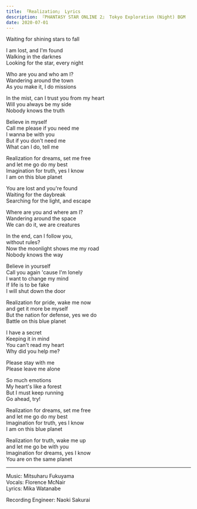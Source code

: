 ```yaml
---
title: 「Realization」 Lyrics
description: 『PHANTASY STAR ONLINE 2』 Tokyo Exploration (Night) BGM
date: 2020-07-01
---
```


Waiting for shining stars to fall

I am lost, and I'm found  
Walking in the darknes  
Looking for the star, every night

Who are you and who am I?  
Wandering around the town  
As you make it, I do missions

In the mist, can I trust you from my heart  
Will you always be my side  
Nobody knows the truth

Believe in myself  
Call me please if you need me  
I wanna be with you  
But if you don't need me  
What can I do, tell me

Realization for dreams, set me free  
and let me go do my best  
Imagination for truth, yes I know  
I am on this blue planet

You are lost and you're found  
Waiting for the daybreak  
Searching for the light, and escape

Where are you and where am I?  
Wandering around the space  
We can do it, we are creatures

In the end, can I follow you,  
without rules?  
Now the moonlight shows me my road  
Nobody knows the way

Believe in yourself  
Call you again 'cause I'm lonely  
I want to change my mind  
If life is to be fake  
I will shut down the door

Realization for pride, wake me now  
and get it more be myself  
But the nation for defense, yes we do  
Battle on this blue planet

I have a secret  
Keeping it in mind  
You can't read my heart  
Why did you help me?

Please stay with me  
Please leave me alone

So much emotions  
My heart's like a forest  
But I must keep running  
Go ahead, try!

Realization for dreams, set me free  
and let me go do my best  
Imagination for truth, yes I know  
I am on this blue planet

Realization for truth, wake me up  
and let me go be with you  
Imagination for dreams, yes I know  
You are on the same planet

---

Music: Mitsuharu Fukuyama  
Vocals: Florence McNair  
Lyrics: Mika Watanabe

Recording Engineer: Naoki Sakurai
